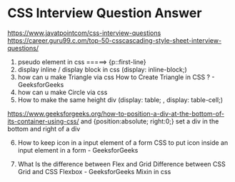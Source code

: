 # CSS Interview Question Answer

https://www.javatpointcom/css-interview-questions
https://career.guru99.c.om/top-50-csscascading-style-sheet-interview-questions/

1. pseudo element in css =====> {p::first-line} 
2. display inline / display block in css (display: inline-block;)
3. how can u make Triangle via css  How to Create Triangle in CSS ? - GeeksforGeeks
4. how can u make Circle via css 
5. How to make the same height div (display: table; , display: table-cell;)

https://www.geeksforgeeks.org/how-to-position-a-div-at-the-bottom-of-its-container-using-css/ and  {position:absolute; right:0;} set a div in the bottom and right of a div

6. How to keep icon in a input element of a form CSS to put icon inside an input element in a form - GeeksforGeeks

7. What Is the difference between Flex and Grid Difference between CSS Grid and CSS Flexbox - GeeksforGeeks
Mixin in css 




